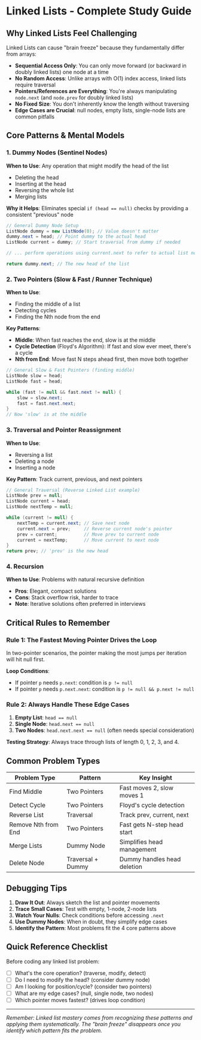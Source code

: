 # Linked Lists - Complete Study Guide

## Why Linked Lists Feel Challenging

Linked Lists can cause "brain freeze" because they fundamentally differ from arrays:
- **Sequential Access Only**: You can only move forward (or backward in doubly linked lists) one node at a time
- **No Random Access**: Unlike arrays with O(1) index access, linked lists require traversal
- **Pointers/References are Everything**: You're always manipulating `node.next` (and `node.prev` for doubly linked lists)
- **No Fixed Size**: You don't inherently know the length without traversing
- **Edge Cases are Crucial**: null nodes, empty lists, single-node lists are common pitfalls

## Core Patterns & Mental Models

### 1. Dummy Nodes (Sentinel Nodes)

**When to Use**: Any operation that might modify the head of the list
- Deleting the head
- Inserting at the head  
- Reversing the whole list
- Merging lists

**Why it Helps**: Eliminates special `if (head == null)` checks by providing a consistent "previous" node

```csharp
// General Dummy Node Setup
ListNode dummy = new ListNode(0); // Value doesn't matter
dummy.next = head; // Point dummy to the actual head
ListNode current = dummy; // Start traversal from dummy if needed

// ... perform operations using current.next to refer to actual list nodes

return dummy.next; // The new head of the list
```

### 2. Two Pointers (Slow & Fast / Runner Technique)

**When to Use**:
- Finding the middle of a list
- Detecting cycles
- Finding the Nth node from the end

**Key Patterns**:
- **Middle**: When fast reaches the end, slow is at the middle
- **Cycle Detection** (Floyd's Algorithm): If fast and slow ever meet, there's a cycle
- **Nth from End**: Move fast N steps ahead first, then move both together

```csharp
// General Slow & Fast Pointers (finding middle)
ListNode slow = head;
ListNode fast = head;

while (fast != null && fast.next != null) {
    slow = slow.next;
    fast = fast.next.next;
}
// Now 'slow' is at the middle
```

### 3. Traversal and Pointer Reassignment

**When to Use**:
- Reversing a list
- Deleting a node
- Inserting a node

**Key Pattern**: Track current, previous, and next pointers

```csharp
// General Traversal (Reverse Linked List example)
ListNode prev = null;
ListNode current = head;
ListNode nextTemp = null;

while (current != null) {
    nextTemp = current.next; // Save next node
    current.next = prev;     // Reverse current node's pointer
    prev = current;          // Move prev to current node
    current = nextTemp;      // Move current to next node
}
return prev; // 'prev' is the new head
```

### 4. Recursion

**When to Use**: Problems with natural recursive definition
- **Pros**: Elegant, compact solutions
- **Cons**: Stack overflow risk, harder to trace
- **Note**: Iterative solutions often preferred in interviews

## Critical Rules to Remember

### Rule 1: The Fastest Moving Pointer Drives the Loop

In two-pointer scenarios, the pointer making the most jumps per iteration will hit null first.

**Loop Conditions**:
- If pointer `p` needs `p.next`: condition is `p != null`
- If pointer `p` needs `p.next.next`: condition is `p != null && p.next != null`

### Rule 2: Always Handle These Edge Cases

1. **Empty List**: `head == null`
2. **Single Node**: `head.next == null` 
3. **Two Nodes**: `head.next.next == null` (often needs special consideration)

**Testing Strategy**: Always trace through lists of length 0, 1, 2, 3, and 4.

## Common Problem Types

| Problem Type | Pattern | Key Insight |
|--------------|---------|-------------|
| Find Middle | Two Pointers | Fast moves 2, slow moves 1 |
| Detect Cycle | Two Pointers | Floyd's cycle detection |
| Reverse List | Traversal | Track prev, current, next |
| Remove Nth from End | Two Pointers | Fast gets N-step head start |
| Merge Lists | Dummy Node | Simplifies head management |
| Delete Node | Traversal + Dummy | Dummy handles head deletion |

## Debugging Tips

1. **Draw It Out**: Always sketch the list and pointer movements
2. **Trace Small Cases**: Test with empty, 1-node, 2-node lists
3. **Watch Your Nulls**: Check conditions before accessing `.next`
4. **Use Dummy Nodes**: When in doubt, they simplify edge cases
5. **Identify the Pattern**: Most problems fit the 4 core patterns above

## Quick Reference Checklist

Before coding any linked list problem:
- [ ] What's the core operation? (traverse, modify, detect)
- [ ] Do I need to modify the head? (consider dummy node)
- [ ] Am I looking for position/cycle? (consider two pointers)
- [ ] What are my edge cases? (null, single node, two nodes)
- [ ] Which pointer moves fastest? (drives loop condition)

---

*Remember: Linked list mastery comes from recognizing these patterns and applying them systematically. The "brain freeze" disappears once you identify which pattern fits the problem.*